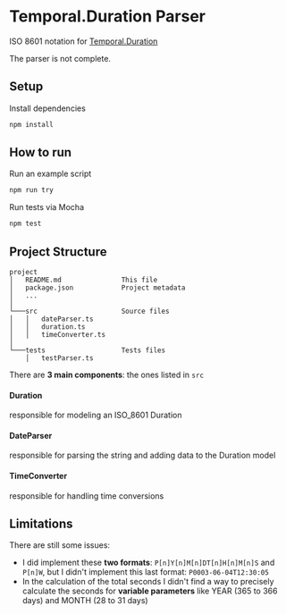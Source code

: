 [Temporal.Duration]: https://tc39.es/proposal-temporal/docs/duration.html

# Temporal.Duration Parser

ISO 8601 notation for [Temporal.Duration]  

The parser is not complete.

## Setup

Install dependencies
```bash
npm install
```

## How to run

Run an example script
```bash
npm run try
```

Run tests via Mocha
```bash
npm test
```

## Project Structure

```
project
│   README.md               This file
│   package.json            Project metadata
│   ...
│
└───src                     Source files
│   │   dateParser.ts
│   │   duration.ts
│   │   timeConverter.ts
│
└───tests                   Tests files
    │   testParser.ts
```


There are **3 main components**: the ones listed in `src`

#### Duration  
responsible for modeling an ISO_8601 Duration

#### DateParser  
responsible for parsing the string and adding data to the Duration model

#### TimeConverter  
responsible for handling time conversions


## Limitations

There are still some issues:
- I did implement these **two formats**: `P[n]Y[n]M[n]DT[n]H[n]M[n]S` and `P[n]W`, but I didn't implement this last format: `P0003-06-04T12:30:05`
- In the calculation of the total seconds I didn't find a way to precisely calculate the seconds for **variable parameters** like YEAR (365 to 366 days) and MONTH (28 to 31 days) 

